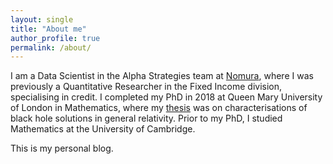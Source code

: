 ```yaml
---
layout: single
title: "About me"
author_profile: true
permalink: /about/
---
```


I am a Data Scientist in the Alpha Strategies team at [Nomura](https://www.nomura.com/), 
where I was previously a Quantitative Researcher in the Fixed Income division, specialising
in credit.  I completed my PhD in 2018 at Queen Mary University of London in Mathematics,
 where my [thesis](https://mjc239.github.io/assets/PhDThesis.pdf) was on characterisations of black hole solutions 
 in general relativity. Prior to my PhD, I studied Mathematics at the University of Cambridge.
 
This is my personal blog.